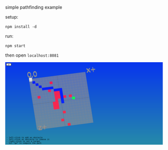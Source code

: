 simple pathfinding example

setup:

    npm install -d

run:

    npm start

then open `localhost:8081`

![](shot.png)